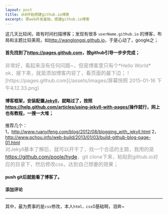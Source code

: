 ```yaml
---
layout: post
title: 从0开始搭建github.io博客
excerpt: 零web开发基础，搭建github.io博客
---
```


这几天比较闲，故有时间扫描博客；发现有很多 `userName.github.io` 的博客，布局和主题比较美观，如<http://wanglongqi.github.io>，于是心动了，google之；

#### 首先找到了<https://pages.github.com>，按github引导一步步完成；
<font color="#999" size=3>
非常好，看起来没有任何问题~，但是博客里只有个*Hello World*  
ok，接下来，就是添加博客内容了，看页面的最下边；
![https://pages.github.com](/assets/images/屏幕快照 2015-01-16 下午4.12.33.png)
</font>

#### 博客框架，安装配置[Jekyll](http://jekyllcn.com/)，就略过了，按照<https://help.github.com/articles/using-jekyll-with-pages/>操作就行，网上也有教程，一搜一大堆；
推荐几个：  
1，<http://www.ruanyifeng.com/blog/2012/08/blogging_with_jekyll.html>
2，<http://www.pchou.info/web-build/2013/01/03/build-github-blog-page-01.html>  
<font color="#999" size=3>
对Jekyll基本了解后，就可以开干了，找一个合适的主题，我用的是<https://github.com/poole/hyde>，git clone下来，粘贴到github.io对应的目录下，然后修改css，达到自己想要的效果；
</font>  

#### push git后就能看了博客了。

#### 添加评论

-----

其中，最为费事的是`css`修改，本人`html，css`0基础啊，泪奔~